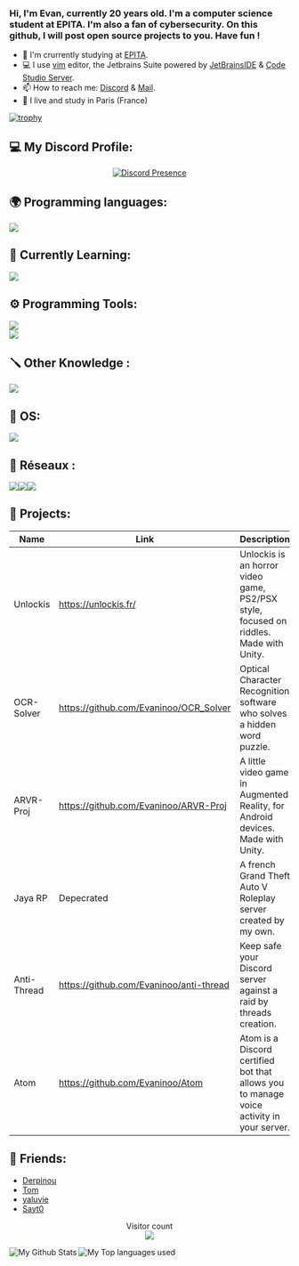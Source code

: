 ### Hi, I'm Evan, currently 20 years old. I'm a computer science student at EPITA. I'm also a fan of cybersecurity. On this github, I will post open source projects to you. Have fun !

- 🔭 I'm crurrently studying at [EPITA](https://www.epita.fr/).
- 💻 I use [vim](https://www.vim.org/) editor, the Jetbrains Suite powered by [JetBrainsIDE](https://www.jetbrains.com/) & [Code Studio Server](https://github.com/cdr/code-server).
- 📫 How to reach me: [Discord](https://discord.gg/Nmct6HWngB) & [Mail](mailto:contact@evaninoo.com).
- 🥖 I live and study in Paris (France)  

[![trophy](https://github-profile-trophy.vercel.app/?username=Evaninoo&theme=discord&margin-w=60&no-bg=true&no-frame=true)](https://github.com/Evaninoo)

## 💻 My Discord Profile:
<div align="center">
  
  [![Discord Presence](https://lanyard.cnrad.dev/api/679487473025286146?animated=:true&animatedDecoration=true&hideSpotify=true&idleMessage=Probably%20touching%20some%20grass...%F0%9F%90%BB)](https://discord.com/users/679487473025286146)
  
</div>

## 🌍 Programming languages:
![](https://skillicons.dev/icons?i=c,cs,py,js,ocaml,html,octave,lua,x&theme=dark)

## 📑 Currently Learning:
![](https://skillicons.dev/icons?i=rust,ts,x&theme=dark)


## ⚙️ Programming Tools:
![](https://skillicons.dev/icons?i=github,git,unity,nodejs,vscode,visualstudio,clion,rider,webstorm,pycharm,idea,x&theme=dark)  
![](https://skillicons.dev/icons?i=md,latex,mysql,npm,dotnet,discordjs,x&theme=dark)

## 🪛 Other Knowledge :
![](https://skillicons.dev/icons?i=regex,gitlab,grafana,arduino,raspberrypi,x&theme=dark)

## 🔧 OS:
![](https://skillicons.dev/icons?i=windows,linux,nix,arch,ubuntu,kali,debian,apple,x&theme=dark)

## 💼 Réseaux :
[![](https://skillicons.dev/icons?i=linkedin,x&theme=dark)](https://www.linkedin.com/in/evan-bouzaglou/)[![](https://skillicons.dev/icons?i=instagram,x&theme=dark)](https://www.instagram.com/evan_bzg/)[![](https://skillicons.dev/icons?i=discord,x&theme=dark)](https://discord.gg/Nmct6HWngB)

## 🚩 Projects:
  | Name                | Link                                    | Description                                                                              |
  |---------------------|-----------------------------------------|------------------------------------------------------------------------------------------|
  | Unlockis            | https://unlockis.fr/                    | Unlockis is an horror video game, PS2/PSX style, focused on riddles. Made with Unity.    |
  | OCR-Solver          | https://github.com/Evaninoo/OCR_Solver  | Optical Character Recognition software who solves a hidden word puzzle.                  |
  | ARVR-Proj           | https://github.com/Evaninoo/ARVR-Proj   | A little video game in Augmented Reality, for Android devices. Made with Unity.          |
  | Jaya RP             | Depecrated                              | A french Grand Theft Auto V Roleplay server created by my own.                           |
  | Anti-Thread         | https://github.com/Evaninoo/anti-thread | Keep safe your Discord server against a raid by threads creation.                        |
  | Atom                | https://github.com/Evaninoo/Atom        | Atom is a Discord certified bot that allows you to manage voice activity in your server. |

## 🙂 Friends:
- [Derpinou](https://github.com/Derpinou)
- [Tom](https://github.com/Fubaara)
- [yaluvie](https://github.com/yaluvie)
- [Sayt0](https://github.com/Sayt-0)

<p align="center"> 
  Visitor count<br>
  <img src="https://profile-counter.glitch.me/evaninoo/count.svg" />
</p>
<img align="left" alt="My Github Stats" src="https://github-readme-stats.vercel.app/api?username=evaninoo&count_private=true&show_icons=true&hide_border=true&theme=dracula" />
<img align="left" alt="My Top languages used" src="https://github-readme-stats.vercel.app/api/top-langs/?username=evaninoo&hide_border=true&theme=dracula" />
